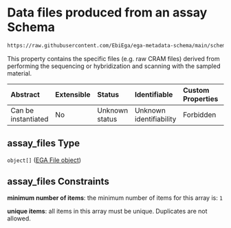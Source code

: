 # Data files produced from an assay Schema

```txt
https://raw.githubusercontent.com/EbiEga/ega-metadata-schema/main/schemas/EGA.assay.json#/properties/assay_files
```

This property contains the specific files (e.g. raw CRAM files) derived from performing the sequencing or hybridization and scanning with the sampled material.

| Abstract            | Extensible | Status         | Identifiable            | Custom Properties | Additional Properties | Access Restrictions | Defined In                                                                 |
| :------------------ | :--------- | :------------- | :---------------------- | :---------------- | :-------------------- | :------------------ | :------------------------------------------------------------------------- |
| Can be instantiated | No         | Unknown status | Unknown identifiability | Forbidden         | Forbidden             | none                | [EGA.assay.json\*](../../../schemas/EGA.assay.json "open original schema") |

## assay\_files Type

`object[]` ([EGA File object](ega-12-definitions-ega-file-object.md))

## assay\_files Constraints

**minimum number of items**: the minimum number of items for this array is: `1`

**unique items**: all items in this array must be unique. Duplicates are not allowed.

